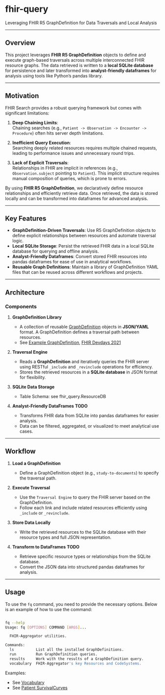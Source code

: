 # fhir-query
Leveraging FHIR R5 GraphDefinition for Data Traversals and Local Analysis


---

## Overview  

This project leverages **FHIR R5 GraphDefinition** objects to define and execute graph-based traversals across multiple interconnected FHIR resource graphs. The data retrieved is written to a **local SQLite database** for persistence and later transformed into **analyst-friendly dataframes** for analysis using tools like Python’s pandas library.

---

## Motivation  

FHIR Search provides a robust querying framework but comes with significant limitations:  

1. **Deep Chaining Limits**:  
   Chaining searches (e.g., `Patient -> Observation -> Encounter -> Procedure`) often hits server depth limitations.  

2. **Inefficient Query Execution**:  
   Searching deeply related resources requires multiple chained requests, leading to performance issues and unnecessary round trips.  

3. **Lack of Explicit Traversals**:  
   Relationships in FHIR are implicit in references (e.g., `Observation.subject` pointing to `Patient`). This implicit structure requires manual composition of queries, which is prone to errors.  

By using **FHIR R5 GraphDefinition**, we declaratively define resource relationships and efficiently retrieve data. Once retrieved, the data is stored locally and can be transformed into dataframes for advanced analysis.

---

## Key Features  

- **GraphDefinition-Driven Traversals**: Use R5 GraphDefinition objects to define explicit relationships between resources and automate traversal logic.  
- **Local SQLite Storage**: Persist the retrieved FHIR data in a local SQLite database for querying and offline analysis.  
- **Analyst-Friendly Dataframes**: Convert stored FHIR resources into pandas dataframes for ease of use in analytical workflows.  
- **Reusable Graph Definitions**: Maintain a library of GraphDefinition YAML files that can be reused across different workflows and projects.  

---

## Architecture  

### Components  

1. **GraphDefinition Library**  
   - A collection of reusable [GraphDefinition](https://www.hl7.org/fhir/graphdefinition.html) objects in **JSON/YAML** format. A GraphDefinition defines a traversal path between resources.  
   - See [Example GraphDefinition](tests/fixtures/GraphDefinition.yaml), [FHIR Devdays 2021](https://www.devdays.com/wp-content/uploads/2021/12/Rene-Spronk-GraphDefinition-_-DevDays-2019-Amsterdam-1.pdf)

2. **Traversal Engine**  
   - Reads a **GraphDefinition** and iteratively queries the FHIR server using RESTful `_include` and `_revinclude` operations for efficiency.  
   - Stores the retrieved resources in a **SQLite database** in JSON format for flexibility.  

3. **SQLite Data Storage**  
   - Table Schema:  see fhir_query.ResourceDB
 
4. **Analyst-Friendly DataFrames**   **TODO** 
   - Transforms FHIR data from SQLite into pandas dataframes for easier analysis.  
   - Data can be filtered, aggregated, or visualized to meet analytical use cases.  

---

## Workflow  

1. **Load a GraphDefinition**  
   - Define a GraphDefinition object (e.g., `study-to-documents`) to specify the traversal path.  

2. **Execute Traversal**  
   - Use the `Traversal Engine` to query the FHIR server based on the GraphDefinition.  
   - Follow each link and include related resources efficiently using `_include` or `_revinclude`.  

3. **Store Data Locally**  
   - Write the retrieved resources to the SQLite database with their resource types and full JSON representation.  

4. **Transform to DataFrames**  **TODO**
   - Retrieve specific resource types or relationships from the SQLite database.  
   - Convert the JSON data into structured pandas dataframes for analysis.  

---

## Usage

To use the `fq` command, you need to provide the necessary options. Below is an example of how to use the command:
```sh

fq --help
Usage: fq [OPTIONS] COMMAND [ARGS]...

  FHIR-Aggregator utilities.

Commands:
  ls          List all the installed GraphDefinitions.
  run         Run GraphDefinition queries.
  results     Work with the results of a GraphDefinition query.
  vocabulary  FHIR-Aggregator's key Resources and CodeSystems.


```

Examples:

* See [Vocabulary](https://colab.research.google.com/drive/1M2HkLxK_93jvOwPL8iU6te8s9TVne-r1?usp=sharing)
* See [Patient SurvivalCurves](https://colab.research.google.com/drive/1g9EaDNFvlfpKfCQNakCClQxNKQ-kyc6Z?usp=sharing)
